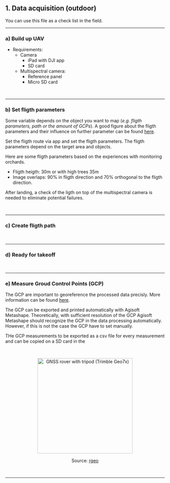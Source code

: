 ## 1. Data acquisition (outdoor)

You can use this file as a check list in the field. 

---

### a) Build up UAV

- Requirements:
     - Camera   
          - iPad with DJI app
          - SD card
     - Multispectral camera:
          - Reference panel
          - Micro SD card

<br>

---

### b) Set fligth parameters

Some variable depends on the object you want to map (*e.g. fligth parameters, path or the amount of GCPs*). A good figure about the fligth parameters and their influence on further parameter can be found [here](https://www.researchgate.net/figure/Different-parameters-in-drone-flights-The-outer-box-represents-the-target-variables_fig1_333403653).

Set the fligth route via app and set the fligth parameters. The fligth parameters depend on the target area and objects.

Here are some fligth parameters based on the experiences with monitoring orchards.
* Fligth heigth: 30m or with high trees 35m
* Image overlaps: 90% in fligth direction and 70% orthogonal to the fligth direction.

After landing, a check of the ligth on top of the multispectral camera is needed to eliminate potential failures.

<br>

---

### c) Create fligth path


<br>

---

### d) Ready for takeoff


<br>

---

### e) Measure Groud Control Points (GCP)

The GCP are important to georeference the processed data precisly. 
More information can be found [here](https://www.dronedeploy.com/blog/what-are-ground-control-points-gcps/).

The GCP can be exported and printed automatically with Agisoft Metashape.
Theoretically, with sufficient resolution of the GCP Agisoft Metashape should recognize the GCP in the data processing automatically. However, if this is not the case the GCP have to set manually.

THe GCP measurements to be exported as a csv file for every measurement and can be copied on a SD card in the 



<br>


<p align="center">
     <img src="https://raw.githubusercontent.com/GeowazM/Introduction_UAV/main/images/gcp.png?token=GHSAT0AAAAAAB6YWBWEXTC467URTELYZOHCY7WFP3A"
          alt="GNSS rover with tripod (Trimble Geo7x)" width=300/>
</p>

<p align="center">
     Source: <a href = "https://rgeo.de/en/p/streuobst/"> rgeo </a>
</p>

<br>


--- 
